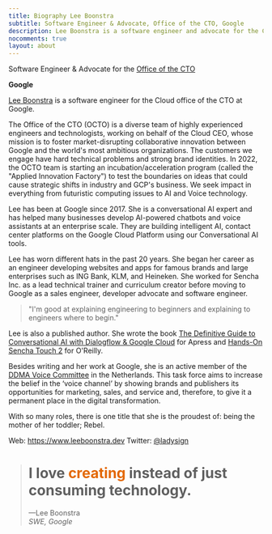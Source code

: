 ```yaml
---
title: Biography Lee Boonstra
subtitle: Software Engineer & Advocate, Office of the CTO, Google
description: Lee Boonstra is a software engineer and advocate for the Cloud office of the CTO at Google, a diverse team of highly experienced engineers and technologists, working on behalf of the Cloud CEO, whose mission is to foster market-disrupting collaborative innovation between Google and the world's most ambitious organizations. Expertise in AI & Voice, Lee is a public speaker and a published author for O'Reilly and Apress.
nocomments: true
layout: about
---
```


Software Engineer & Advocate for the <a href="https://blog.google/products/google-cloud/octo-google-clouds-two-way-innovation-street/">Office of the CTO</a>

<b>Google</b>

[Lee Boonstra](https://plus.google.com/117712452932146916020) is a software engineer for the Cloud office of the CTO at Google.

The Office of the CTO (OCTO) is a diverse team of highly experienced engineers and technologists, working on behalf of the Cloud CEO, whose mission is to foster market-disrupting collaborative innovation between Google and the world's most ambitious organizations. The customers we engage have hard technical problems and strong brand identities. In 2022, the OCTO team is starting an incubation/acceleration program (called the "Applied Innovation Factory") to test the boundaries on ideas that could cause strategic shifts in industry and GCP's business. We seek impact in everything from futuristic computing issues to AI and Voice technology.

Lee has been at Google since 2017. She is a conversational AI expert and has helped many businesses develop AI-powered chatbots and voice assistants at an enterprise scale. They are building intelligent AI, contact center platforms on the Google Cloud Platform using our Conversational AI tools.

Lee has worn different hats in the past 20 years. She began her career as an engineer developing websites and apps for famous brands and large enterprises such as ING Bank, KLM, and Heineken. She worked for Sencha Inc. as a lead technical trainer and curriculum creator before moving to Google as a sales engineer, developer advocate and software engineer.

<blockquote class="blockquote">
"I'm good at explaining engineering to beginners and explaining to engineers where to begin."
</blockquote>

Lee is also a published author. She wrote the book [The Definitive Guide to Conversational AI with Dialogflow & Google Cloud](https://www.amazon.com/Definitive-Guide-Conversational-Dialogflow-Google/dp/1484270134/ref=asc_df_1484270134/) for Apress and [Hands-On Sencha Touch 2](https://www.amazon.com/Hands-Sencha-Touch-Real-World-Approach/dp/144936652X/ref=sr_1_1) for O'Reilly.

Besides writing and her work at Google, she is an active member of the [DDMA Voice Committee](https://ddma.nl/commissies/voice/) in the Netherlands. This task force aims to increase the belief in the ‘voice channel’ by showing brands and publishers its opportunities for marketing, sales, and service and, therefore, to give it a permanent place in the digital transformation.

With so many roles, there is one title that she is the proudest of: being the mother of her toddler; Rebel.

Web: https://www.leeboonstra.dev
Twitter: <a href="https://twitter.com/ladysign">@ladysign</a>

<div class="blockquote-wrapper">
  <blockquote class="blockquote">
    <h1>
     I love <span style="color:#e36803">creating</span> instead of just consuming technology.
     </h1>
    <figcaption>&mdash;Lee Boonstra<br><em>SWE, Google</em></h4></figcaption>
  </blockquote>
</div>
<link rel="preconnect" href="https://fonts.gstatic.com" crossorigin>
<link href="https://fonts.googleapis.com/css2?family=Abril+Fatface&display=swap" rel="stylesheet">


